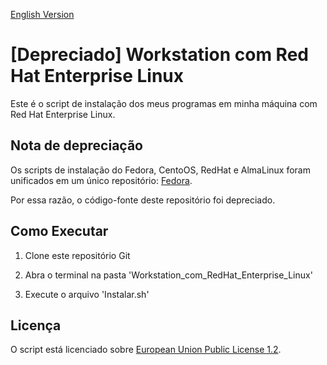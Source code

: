 [English Version](README.EN.md)

# [Depreciado] Workstation com Red Hat Enterprise Linux

Este é o script de instalação dos meus programas em minha máquina com Red Hat Enterprise Linux.

## Nota de depreciação

Os scripts de instalação do Fedora, CentoOS, RedHat e AlmaLinux foram unificados em um único repositório: [Fedora](https://github.com/Henriquemcc/Fedora).

Por essa razão, o código-fonte deste repositório foi depreciado.

## Como Executar

1. Clone este repositório Git

2. Abra o terminal na pasta 'Workstation_com_RedHat_Enterprise_Linux'

3. Execute o arquivo 'Instalar.sh'

## Licença

O script está licenciado sobre [European Union Public License 1.2](LICENSE).